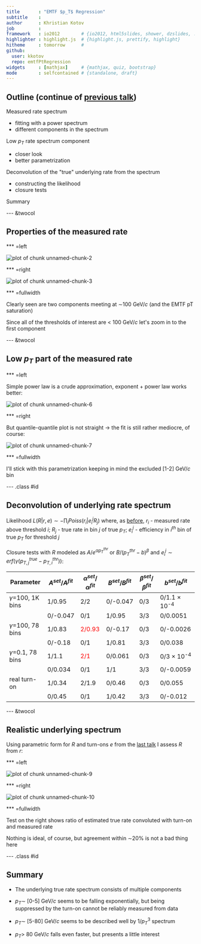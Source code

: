```yaml
---
title       : "EMTF $p_T$ Regression"
subtitle    :
author      : Khristian Kotov
job         :
framework   : io2012        # {io2012, html5slides, shower, dzslides, ...}
highlighter : highlight.js  # {highlight.js, prettify, highlight}
hitheme     : tomorrow      #
github:
  user: kkotov
  repo: emtfPtRegression
widgets     : [mathjax]     # {mathjax, quiz, bootstrap}
mode        : selfcontained # {standalone, draft}
---
```


## Outline (continue of [previous talk](https://kkotov.github.io/emtfPtRegression/2017.02.10/))

Measured rate spectrum
* fitting with a power spectrum
* different components in the spectrum

Low $p_T$ rate spectrum component
* closer look
* better parametrization

Deconvolution of the "true" underlying rate from the spectrum
* constructing the likelihood
* closure tests

Summary

--- &twocol

## Properties of the measured rate



*** =left

<img src="figure/unnamed-chunk-2-1.png" title="plot of chunk unnamed-chunk-2" alt="plot of chunk unnamed-chunk-2" style="display: block; margin: auto;" />

*** =right

<img src="figure/unnamed-chunk-3-1.png" title="plot of chunk unnamed-chunk-3" alt="plot of chunk unnamed-chunk-3" style="display: block; margin: auto;" />

*** =fullwidth

Clearly seen are two components meeting at $\sim$100 GeV/$c$ (and the EMTF pT saturation)

Since all of the thresholds of interest are < 100 GeV/$c$ let's zoom in to the first component

--- &twocol

## Low $p_T$ part of the measured rate 





*** =left

Simple power law is a crude approximation, exponent + power law works better:

<img src="figure/unnamed-chunk-6-1.png" title="plot of chunk unnamed-chunk-6" alt="plot of chunk unnamed-chunk-6" style="display: block; margin: auto;" />

*** =right

But quantile-quantile plot is not straight $\rightarrow$ the fit is still rather mediocre, of course:

<img src="figure/unnamed-chunk-7-1.png" title="plot of chunk unnamed-chunk-7" alt="plot of chunk unnamed-chunk-7" style="display: block; margin: auto;" />

*** =fullwidth

I'll stick with this parametrization keeping in mind the excluded [1-2] GeV/$c$ bin

--- .class #id

## Deconvolution of underlying rate spectrum

Likelihood $L(R|r,e) \sim -\prod_i Poiss(r_i | e_i ^j R_j)$ where, as [before](https://kkotov.github.io/emtfPtRegression/2017.02.10/#8),
$r_i$ - measured rate above threshold $i$;
$R_j$ - true rate in bin $j$ of true $p_T$;
$e_i ^j$ - efficiency in $i^{th}$ bin of true $p_T$ for threshold $j$

Closure tests with $R$ modeled as $A/e^{\alpha p_T ^{thr}}$ or $B/(p_T ^{thr}-b)^\beta$ and $e_i ^j \sim erf(\gamma(p_{T,j} ^{true}-p_{T,i} ^{thr}))$:



Parameter                   | $A^{set}/A^{fit}$  | $\alpha^{set}/\alpha^{fit}$ | $B^{set}/B^{fit}$ | $\beta^{set}/\beta^{fit}$ | $b^{set}/b^{fit}$
----------------------------|--------------------|-----------------------------|-------------------|---------------------------|-------------------
$\gamma$=100, 1K bins       | 1/0.95 | 2/2 | 0/-0.047 | 0/3 | 0/1.1 &times; 10<sup>-4</sup>
                            | 0/-0.047 | 0/1 | 1/0.95 | 3/3 | 0/0.0051
$\gamma$=100, 78 bins      | 1/0.83 | <span style="color:red">2/0.93</span> | 0/-0.17 | 0/3 | 0/-0.0026
                            | 0/-0.18 | 0/1 | 1/0.81 | 3/3 | 0/0.038
$\gamma$=0.1, 78 bins      | 1/1.1 | <span style="color:red">2/1</span> | 0/0.061 | 0/3 | 0/3 &times; 10<sup>-4</sup>
                            | 0/0.034 | 0/1 | 1/1 | 3/3 | 0/-0.0059
real turn-on                | 1/0.34 | 2/1.9 | 0/0.46 | 0/3 | 0/0.055
                            | 0/0.45 | 0/1 | 1/0.42 | 3/3 | 0/-0.012

--- &twocol

## Realistic underlying spectrum

Using parametric form for $R$ and turn-ons $e$ from the [last talk](https://kkotov.github.io/emtfPtRegression/2017.02.10/#5) I assess $R$ from $r$:

*** =left

<img src="figure/unnamed-chunk-9-1.png" title="plot of chunk unnamed-chunk-9" alt="plot of chunk unnamed-chunk-9" style="display: block; margin: auto;" />

*** =right

<img src="figure/unnamed-chunk-10-1.png" title="plot of chunk unnamed-chunk-10" alt="plot of chunk unnamed-chunk-10" style="display: block; margin: auto;" />

*** =fullwidth

Test on the right shows ratio of estimated true rate convoluted with turn-on and measured rate

Nothing is ideal, of course, but agreement within $\sim$20% is not a bad thing here

--- .class #id

## Summary

* The underlying true rate spectrum consists of multiple components

* $p_T \sim$ [0-5] GeV/$c$ seems to be falling exponentially, but being suppressed by
the turn-on cannot be reliably measured from data

* $p_T \sim$ [5-80] GeV/$c$ seems to be described well by $1/p_T^3$ spectrum

* $p_T >$ 80 GeV/$c$ falls even faster, but presents a little interest
